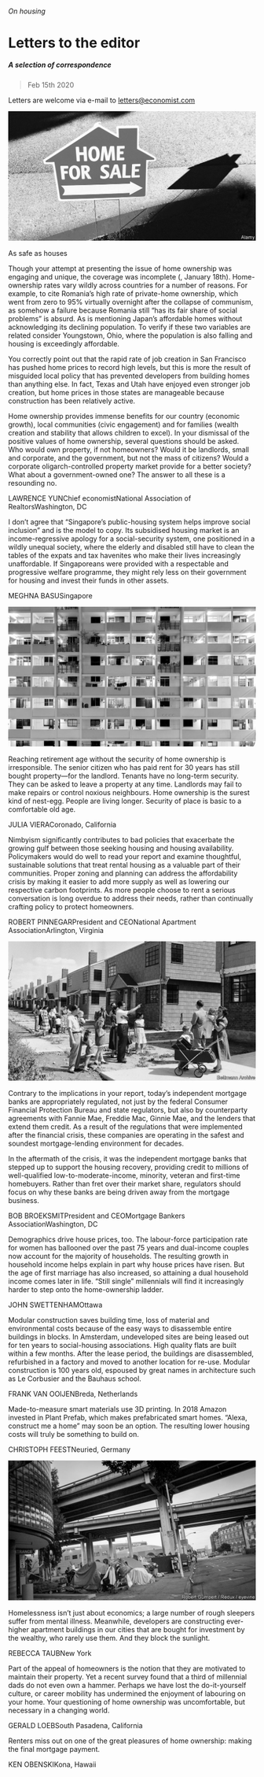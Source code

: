 ###### On housing

# Letters to the editor 

##### A selection of correspondence 

> Feb 15th 2020 

Letters are welcome via e-mail to letters@economist.com

![image](images/20200118_SRP541_facebook.jpg) 


As safe as houses

Though your attempt at presenting the issue of home ownership was engaging and unique, the coverage was incomplete (, January 18th). Home-ownership rates vary wildly across countries for a number of reasons. For example, to cite Romania’s high rate of private-home ownership, which went from zero to 95% virtually overnight after the collapse of communism, as somehow a failure because Romania still “has its fair share of social problems” is absurd. As is mentioning Japan’s affordable homes without acknowledging its declining population. To verify if these two variables are related consider Youngstown, Ohio, where the population is also falling and housing is exceedingly affordable.


You correctly point out that the rapid rate of job creation in San Francisco has pushed home prices to record high levels, but this is more the result of misguided local policy that has prevented developers from building homes than anything else. In fact, Texas and Utah have enjoyed even stronger job creation, but home prices in those states are manageable because construction has been relatively active. 

Home ownership provides immense benefits for our country (economic growth), local communities (civic engagement) and for families (wealth creation and stability that allows children to excel). In your dismissal of the positive values of home ownership, several questions should be asked. Who would own property, if not homeowners? Would it be landlords, small and corporate, and the government, but not the mass of citizens? Would a corporate oligarch-controlled property market provide for a better society? What about a government-owned one? The answer to all these is a resounding no. 

LAWRENCE YUNChief economistNational Association of RealtorsWashington, DC

I don’t agree that “Singapore’s public-housing system helps improve social inclusion” and is the model to copy. Its subsidised housing market is an income-regressive apology for a social-security system, one positioned in a wildly unequal society, where the elderly and disabled still have to clean the tables of the expats and tax havenites who make their lives increasingly unaffordable. If Singaporeans were provided with a respectable and progressive welfare programme, they might rely less on their government for housing and invest their funds in other assets.

MEGHNA BASUSingapore

![image](images/20200118_SRP066.jpg) 


Reaching retirement age without the security of home ownership is irresponsible. The senior citizen who has paid rent for 30 years has still bought property—for the landlord. Tenants have no long-term security. They can be asked to leave a property at any time. Landlords may fail to make repairs or control noxious neighbours. Home ownership is the surest kind of nest-egg. People are living longer. Security of place is basic to a comfortable old age.

JULIA VIERACoronado, California

Nimbyism significantly contributes to bad policies that exacerbate the growing gulf between those seeking housing and housing availability. Policymakers would do well to read your report and examine thoughtful, sustainable solutions that treat rental housing as a valuable part of their communities. Proper zoning and planning can address the affordability crisis by making it easier to add more supply as well as lowering our respective carbon footprints. As more people choose to rent a serious conversation is long overdue to address their needs, rather than continually crafting policy to protect homeowners.

ROBERT PINNEGARPresident and CEONational Apartment AssociationArlington, Virginia

![image](images/20200118_SRP070.jpg) 


Contrary to the implications in your report, today’s independent mortgage banks are appropriately regulated, not just by the federal Consumer Financial Protection Bureau and state regulators, but also by counterparty agreements with Fannie Mae, Freddie Mac, Ginnie Mae, and the lenders that extend them credit. As a result of the regulations that were implemented after the financial crisis, these companies are operating in the safest and soundest mortgage-lending environment for decades.

In the aftermath of the crisis, it was the independent mortgage banks that stepped up to support the housing recovery, providing credit to millions of well-qualified low-to-moderate-income, minority, veteran and first-time homebuyers. Rather than fret over their market share, regulators should focus on why these banks are being driven away from the mortgage business. 

BOB BROEKSMITPresident and CEOMortgage Bankers AssociationWashington, DC

Demographics drive house prices, too. The labour-force participation rate for women has ballooned over the past 75 years and dual-income couples now account for the majority of households. The resulting growth in household income helps explain in part why house prices have risen. But the age of first marriage has also increased, so attaining a dual household income comes later in life. “Still single” millennials will find it increasingly harder to step onto the home-ownership ladder.

JOHN SWETTENHAMOttawa

Modular construction saves building time, loss of material and environmental costs because of the easy ways to disassemble entire buildings in blocks. In Amsterdam, undeveloped sites are being leased out for ten years to social-housing associations. High quality flats are built within a few months. After the lease period, the buildings are disassembled, refurbished in a factory and moved to another location for re-use. Modular construction is 100 years old, espoused by great names in architecture such as Le Corbusier and the Bauhaus school.

FRANK VAN OOIJENBreda, Netherlands

Made-to-measure smart materials use 3D printing. In 2018 Amazon invested in Plant Prefab, which makes prefabricated smart homes. “Alexa, construct me a home” may soon be an option. The resulting lower housing costs will truly be something to build on.

CHRISTOPH FEESTNeuried, Germany

![image](images/20200118_SRP074.jpg) 


Homelessness isn’t just about economics; a large number of rough sleepers suffer from mental illness. Meanwhile, developers are constructing ever-higher apartment buildings in our cities that are bought for investment by the wealthy, who rarely use them. And they block the sunlight.

REBECCA TAUBNew York

Part of the appeal of homeowners is the notion that they are motivated to maintain their property. Yet a recent survey found that a third of millennial dads do not even own a hammer. Perhaps we have lost the do-it-yourself culture, or career mobility has undermined the enjoyment of labouring on your home. Your questioning of home ownership was uncomfortable, but necessary in a changing world.

GERALD LOEBSouth Pasadena, California

Renters miss out on one of the great pleasures of home ownership: making the final mortgage payment.

KEN OBENSKIKona, Hawaii

